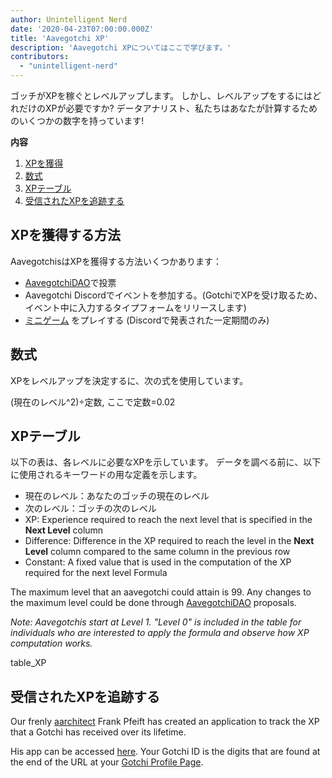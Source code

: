```yaml
---
author: Unintelligent Nerd
date: '2020-04-23T07:00:00.000Z'
title: 'Aavegotchi XP'
description: 'Aavegotchi XPについてはここで学びます。'
contributors:
  - "unintelligent-nerd"
---
```


ゴッチがXPを稼ぐとレベルアップします。 しかし、レベルアップをするにはどれだけのXPが必要ですか? データアナリスト、私たちはあなたが計算するためのいくつかの数字を持っています!

<div class="contentsBox">

**内容**

<ol>
<li><a href=#gaining-xp>XPを獲得</a></li>
<li><a href=#formula>数式</a></li>
<li><a href=#experience-table>XPテーブル</a></li>
<li><a href=#tracking-xp-received>受信されたXPを追跡する</a></li>
</ol>

</div>

## XPを獲得する方法
AavegotchisはXPを獲得する方法いくつかあります：
* [AavegotchiDAO](/dao)で投票
* Aavegotchi Discordでイベントを参加する。(GotchiでXPを受け取るため、イベント中に入力するタイプフォームをリリースします)
* [ミニゲーム](/minigames) をプレイする (Discordで発表された一定期間のみ)

## 数式
XPをレベルアップを決定するに、次の式を使用しています。

(現在のレベル^2)÷定数, ここで定数=0.02

## XPテーブル

以下の表は、各レベルに必要なXPを示しています。 データを調べる前に、以下に使用されるキーワードの用な定義を示します。

* 現在のレベル：あなたのゴッチの現在のレベル
* 次のレベル：ゴッチの次のレベル
* XP: Experience required to reach the next level that is specified in the **Next Level** column
* Difference: Difference in the XP required to reach the level in the **Next Level** column compared to the same column in the previous row
* Constant: A fixed value that is used in the computation of the XP required for the next level Formula

The maximum level that an aavegotchi could attain is 99. Any changes to the maximum level could be done through [AavegotchiDAO](/dao) proposals.

*Note: Aavegotchis start at Level 1. "Level 0" is included in the table for individuals who are interested to apply the formula and observe how XP computation works.*

table_XP

## 受信されたXPを追跡する

Our frenly [aarchitect](/aarchitect) Frank Pfeift has created an application to track the XP that a Gotchi has received over its lifetime.

His app can be accessed [here](https://aavegotchi-xp-dashboard.vercel.app). Your Gotchi ID is the digits that are found at the end of the URL at your [Gotchi Profile Page](/aavegotchi-profile).